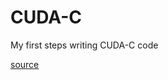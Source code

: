 # CUDA-C
My first steps writing CUDA-C code

[source](https://books.google.nl/books/about/%D0%A2%D0%B5%D1%85%D0%BD%D0%BE%D0%BB%D0%BE%D0%B3%D0%B8%D1%8F_CUDA_%D0%B2_%D0%BF%D1%80%D0%B8%D0%BC%D0%B5.html?id=2qGfDQAAQBAJ&redir_esc=y)
